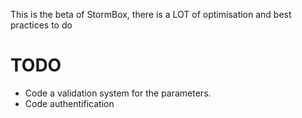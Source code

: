 This is the beta of StormBox, there is a LOT of optimisation and
best practices to do

# TODO

- Code a validation system for the parameters.
- Code authentification

